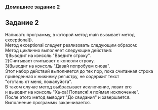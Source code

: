 ### Домашнее задание 2

## Задание 2 

Написать программу, в которой метод main вызывает метод exceptional(). </br>
Метод еxceptional следует реализовать следующим образом:</br>
Метод циклично выполняет следующие действия:</br>
1)Выводит на консоль "Введите строку".</br>
2)Считывает считывает с консоли строку.</br>
3)Выводит на консоль "Давай попробуем снова".</br>
Этот набор действий выполняется до тех пор, пока считанная строка</br>
приведенная к нижнему регистру, не содержит текст</br>
"отстань от меня, пожалуйста".</br>
В таком случае метод выбрасывает исключение, ловит его</br>
и выводит на консоль "Ха-ха! Попался! я поймал исключение". </br>
После этого метод выводит "До свидания" и завершается.</br>
Выполнение программы заканчивается.</br>



